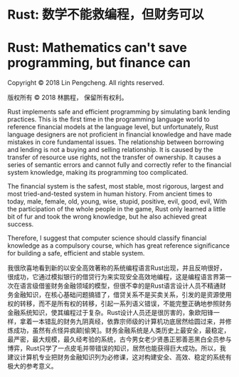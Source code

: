# Rust: 数学不能救编程，但财务可以
# Rust: Mathematics can't save programming, but finance can

Copyright © 2018 Lin Pengcheng. All rights reserved.

版权所有 © 2018 林鹏程， 保留所有权利。

Rust implements safe and efficient programming by simulating bank lending practices. 
This is the first time in the programming language world to reference financial models at the language level, 
but unfortunately, Rust language designers are not proficient in financial knowledge 
and have made mistakes in core fundamental issues. 
The relationship between borrowing and lending is not a buying and selling relationship. 
It is caused by the transfer of resource use rights, not the transfer of ownership. 
It causes a series of semantic errors and cannot fully and correctly refer to the financial system knowledge, 
making its programming too complicated.

The financial system is the safest, most stable, most rigorous, largest 
and most tried-and-tested system in human history. 
From ancient times to today, male, female, old, young, wise, stupid, positive, evil, good, evil, 
With the participation of the whole people in the game, 
Rust only learned a little bit of fur and took the wrong knowledge, 
but he also achieved great success. 

Therefore, I suggest that computer science should classify financial knowledge as a compulsory course, 
which has great reference significance for building a safe, efficient and stable system.

我很欣喜地看到新的以安全高效著称的系统编程语言Rust出现，并且反响很好，很成功，它通过模拟银行的借贷行为来实现安全高效地编程，这是编程语言界第一次在语言级借鉴财务金融领域的模型，但很不幸的是Rust语言设计人员不精通财务金融知识，在核心基础问题搞错了，借贷关系不是买卖关系，引发的是资源使用权的转移，而不是所有权的转移，引起一系列语义错误，不能完整正确地参照财务金融系统知识，使其编程过于复杂。Rust设计人员还是很厉害的，象欧阳锋一样，拿着一本错乱的财务九阴真经，依靠宗师级的计算机功底居然给圆过来，并修炼成功，虽然有点怪异疯颠[偷笑]。财务金融系统是人类历史上最安全，最稳定，最严密，最大规模，最久经考验的系统，古今男女老少贤愚正邪善恶黑白全员参与博弈，Rust只学了一点皮毛并带错误的知识，居然也能获得巨大成功。所以，我建议计算机专业把财务金融知识列为必修课，这对构建安全、高效、稳定的系统有极大的参考意义。
